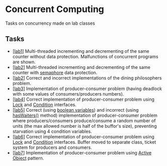 # Concurrent Computing
Tasks on concurrency made on lab classes

## Tasks
- \[[lab1](https://github.com/xenoteo/Concurrent-Computing/tree/main/src/xenoteo/com/github/lab1)] Multi-threaded incrementing and decrementing of the same counter without data protection. Malfunctions of concurrent programs are shown.
- \[[lab2](https://github.com/xenoteo/Concurrent-Computing/tree/main/src/xenoteo/com/github/lab2/counter)] Multi-threaded incrementing and decrementing of the same counter with [semaphore](https://github.com/xenoteo/Concurrent-Computing/tree/main/src/xenoteo/com/github/lab2/semaphores) data protection.
- \[[lab2](https://github.com/xenoteo/Concurrent-Computing/tree/main/src/xenoteo/com/github/lab2/diningPhisosophers)] Correct and incorrect implementations of the dining philosophers problem.
- \[[lab3](https://github.com/xenoteo/Concurrent-Computing/tree/main/src/xenoteo/com/github/lab3)] Implementation of producer-consumer problem (having deadlock with some values of consumers/producers numbers).
- \[[lab4](https://github.com/xenoteo/Concurrent-Computing/tree/main/src/xenoteo/com/github/lab4)] Correct implementation of producer-consumer problem using [Lock](https://docs.oracle.com/javase/7/docs/api/java/util/concurrent/locks/Lock.html) and [Condition](https://docs.oracle.com/javase/7/docs/api/java/util/concurrent/locks/Condition.html) interfaces.
- \[[lab5](https://github.com/xenoteo/Concurrent-Computing/tree/main/src/xenoteo/com/github/lab5)] Correct (using [boolean variables](https://github.com/xenoteo/Concurrent-Computing/tree/main/src/xenoteo/com/github/lab5/booleanVariables)) and incorrect (using [hasWaiters()](https://github.com/xenoteo/Concurrent-Computing/tree/main/src/xenoteo/com/github/lab5/hasWaiters) method) implementation of producer-consumer problem where producers/consumers produce/consume a random number of units (the max allowed number is half of the buffor's size), preventing starvation using 4 condition variables.
- \[[lab6](https://github.com/xenoteo/Concurrent-Computing/tree/main/src/xenoteo/com/github/lab6)] Correct implementation of producer-consumer problem using [Lock](https://docs.oracle.com/javase/7/docs/api/java/util/concurrent/locks/Lock.html) and [Condition](https://docs.oracle.com/javase/7/docs/api/java/util/concurrent/locks/Condition.html) interfaces. Buffer moved to separate class, ticket system for producers and consumers.
- \[[lab7](https://github.com/xenoteo/Concurrent-Computing/tree/main/src/xenoteo/com/github/lab7/ao)] Implementation of producer-consumer problem using [Active Object](https://www.dre.vanderbilt.edu/~schmidt/PDF/Active-Objects.pdf) pattern.

